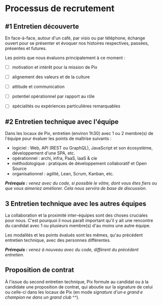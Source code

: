 # Processus de recrutement

## #1 Entretien découverte

En face-à-face, autour d'un café, par visio ou par téléphone, échange ouvert pour se présenter et évoquer nos histoires respectives, passées, présentes et futures.

Les points que nous évaluons principalement à ce moment :

* [ ] motivation et intérêt pour la mission de Pix
* [ ] alignement des valeurs et de la culture
* [ ] attitude et communication
* [ ] potentiel opérationnel par rapport au rôle
* [ ] spécialités ou expériences particulières remarquables


## #2 Entretien technique avec l'équipe

Dans les locaux de Pix, entretien (environ 1h30) avec 1 ou 2 membre(s) de l'équipe pour évaluer les points de maîtrise suivants :

* logiciel : Web, API (REST ou GraphQL), JavaScript et son écosystème, développement d'une SPA, etc.
* opérationnel : archi, infra, PaaS, IaaS & cie
* méthodologique : pratiques de développement collaboratif et Open Source
* organisationnel : agilité, Lean, Scrum, Kanban, etc.

_**Prérequis :** venez avec du code, si possible le vôtre, dont vous êtes fiers ou que vous aimeriez améliorer. Cela nous servira de base de discussion._


## 3 Entretien technique avec les autres équipes

La collaboration et la proximité inter-équipes sont des choses cruciales pour nous. C'est pourquoi il nous paraît important qu'il y ait une rencontre du candidat avec 1 ou plusieurs membre(s) d'au moins une autre équipe.

Les modalités et les points évalués sont les mêmes, qu'au précédent entretien technique, avec des personnes différentes.

_**Prérequis :** venez à nouveau avec du code, différent du précédent entretien._


## Proposition de contrat

À l'issue du second entretien technique, Pix formule au candidat ou à la candidate une proposition de contrat, qui aboutie sur la signature de celui ou celle-ci dans les locaux de Pix (en mode _signature d'un·e grand·e champion·ne dans un grand club_ ^^).
     

